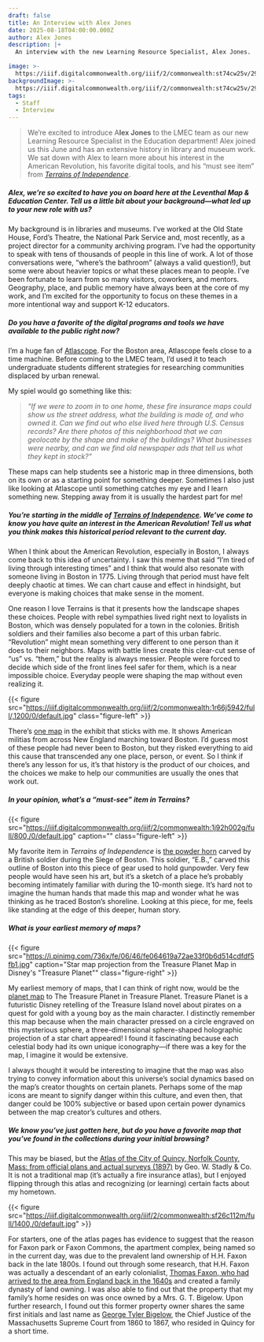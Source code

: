 ```yaml
---
draft: false
title: An Interview with Alex Jones
date: 2025-08-18T04:00:00.000Z
author: Alex Jones
description: |+
  An interview with the new Learning Resource Specialist, Alex Jones.

image: >-
  https://iiif.digitalcommonwealth.org/iiif/2/commonwealth:st74cw25v/293,1908,10040,3948/1800,/0/default.jpg
backgroundImage: >-
  https://iiif.digitalcommonwealth.org/iiif/2/commonwealth:st74cw25v/293,1908,10040,3948/1800,/0/default.jpg
tags:
  - Staff
  - Interview
---
```


> We’re excited to introduce A**lex Jones** to the LMEC team as our new Learning Resource Specialist in the Education department! Alex joined us this June and has an extensive history in library and museum work. We sat down with Alex to learn more about his interest in the American Revolution, his favorite digital tools, and his “must see item” from *[Terrains of Independence](https://www.leventhalmap.org/digital-exhibitions/terrains-of-independence/)*.

##### ***Alex, we’re so excited to have you on board here at the Leventhal Map & Education Center. Tell us a little bit about your background—what led up to your new role with us?***

My background is in libraries and museums. I’ve worked at the Old State House, Ford’s Theatre, the National Park Service and, most recently, as a project director for a community archiving program. I’ve had the opportunity to speak with tens of thousands of people in this line of work. A lot of those conversations were, “where’s the bathroom” (always a valid question!), but some were about heavier topics or what these places mean to people. I’ve been fortunate to learn from so many visitors, coworkers, and mentors. Geography, place, and public memory have always been at the core of my work, and I’m excited for the opportunity to focus on these themes in a more intentional way and support K-12 educators.

##### ***Do you have a favorite of the digital programs and tools we have available to the public right now?***

I’m a huge fan of [Atlascope](https://www.atlascope.org/). For the Boston area, Atlascope feels close to a time machine. Before coming to the LMEC team, I’d used it to teach undergraduate students different strategies for researching communities displaced by urban renewal.

My spiel would go something like this:

> *“If we were to zoom in to one home, these fire insurance maps could show us the street address, what the building is made of, and who owned it. Can we find out who else lived here through U.S. Census records? Are there photos of this neighborhood that we can geolocate by the shape and make of the buildings? What businesses were nearby, and can we find old newspaper ads that tell us what they kept in stock?”*

These maps can help students see a historic map in three dimensions, both on its own or as a starting point for something deeper. Sometimes I also just like looking at Atlascope until something catches my eye and I learn something new. Stepping away from it is usually the hardest part for me!

##### ***You’re starting in the middle of [Terrains of Independence](https://www.leventhalmap.org/digital-exhibitions/terrains-of-independence/). We’ve come to know you have quite an interest in the American Revolution! Tell us what you think makes this historical period relevant to the current day.***

When I think about the American Revolution, especially in Boston, I always come back to this idea of uncertainty. I saw this meme that said “I’m tired of living through interesting times” and I think that would also resonate with someone living in Boston in 1775. Living through that period must have felt deeply chaotic at times. We can chart cause and effect in hindsight, but everyone is making choices that make sense in the moment.

One reason I love Terrains is that it presents how the landscape shapes these choices. People with rebel sympathies lived right next to loyalists in Boston, which was densely populated for a town in the colonies. British soldiers and their families also become a part of this urban fabric. “Revolution” might mean something very different to one person than it does to their neighbors. Maps with battle lines create this clear-cut sense of “us” vs. “them,” but the reality is always messier. People were forced to decide which side of the front lines feel safer for them, which is a near impossible choice. Everyday people were shaping the map without even realizing it.

{{< figure src="https://iiif.digitalcommonwealth.org/iiif/2/commonwealth:1r66j5942/full/,1200/0/default.jpg" class="figure-left" >}}

There’s [one map](https://www.leventhalmap.org/digital-exhibitions/terrains-of-independence/city/the-seat-of-war/) in the exhibit that sticks with me. It shows American militias from across New England marching toward Boston. I’d guess most of these people had never been to Boston, but they risked everything to aid this cause that transcended any one place, person, or event. So I think if there’s any lesson for us, it’s that history is the product of our choices, and the choices we make to help our communities are usually the ones that work out.

##### ***In your opinion, what’s a “must-see” item in Terrains?***

{{< figure src="https://iiif.digitalcommonwealth.org/iiif/2/commonwealth:1j92h002g/full/800,/0/default.jpg" caption="" class="figure-left" >}}

My favorite item in *Terrains of Independence* is [the powder horn](https://www.argomaps.org/maps/commonwealth:q524n340p/) carved by a British soldier during the Siege of Boston. This soldier, “E.B.,” carved this outline of Boston into this piece of gear used to hold gunpowder. Very few people would have seen his art, but it’s a sketch of a place he’s probably becoming intimately familiar with during the 10-month siege. It’s hard not to imagine the human hands that made this map and wonder what he was thinking as he traced Boston’s shoreline. Looking at this piece, for me, feels like standing at the edge of this deeper, human story.

##### ***What is your earliest memory of maps?***

{{< figure src="https://i.pinimg.com/736x/fe/06/46/fe064619a72ae33f0b6d514cdfdf5fb1.jpg" caption="Star map projection from the Treasure Planet Map in Disney's &#x22;Treasure Planet&#x22;" class="figure-right" >}}

My earliest memory of maps, that I can think of right now, would be the [planet map](https://www.therpf.com/forums/attachments/tpmr11-png.1078169/) to The Treasure Planet in Treasure Planet. Treasure Planet is a futuristic Disney retelling of the Treasure Island novel about pirates on a quest for gold with a young boy as the main character. I distinctly remember this map because when the main character pressed on a circle engraved on this mysterious sphere, a three-dimensional sphere-shaped holographic projection of a star chart appeared! I found it fascinating because each celestial body had its own unique iconography—if there was a key for the map, I imagine it would be extensive.

I always thought it would be interesting to imagine that the map was also trying to convey information about this universe’s social dynamics based on the map’s creator thoughts on certain planets. Perhaps some of the map icons are meant to signify danger within this culture, and even then, that danger could be 100% subjective or based upon certain power dynamics between the map creator’s cultures and others.

##### ***We know you’ve just gotten here, but do you have a favorite map that you’ve found in the collections during your initial browsing?***

This may be biased, but the [Atlas of the City of Quincy, Norfolk County, Mass: from official plans and actual surveys (1897)](https://collections.leventhalmap.org/search/commonwealth:rx916j21s) by Geo. W. Stadly & Co. It is not a traditional map (it’s actually a fire insurance atlas), but I enjoyed flipping through this atlas and recognizing (or learning) certain facts about my hometown.

{{< figure src="https://iiif.digitalcommonwealth.org/iiif/2/commonwealth:sf26c112m/full/1400,/0/default.jpg" >}}

For starters, one of the atlas pages has evidence to suggest that the reason for Faxon park or Faxon Commons, the apartment complex, being named so in the current day, was due to the prevalent land ownership of H.H. Faxon back in the late 1800s. I found out through some research, that H.H. Faxon was actually a descendant of an early colonialist, [Thomas Faxon, who had arrived to the area from England back in the 1640s](https://ufpc.org/ufpc-vignettes/f/the-faxon-family) and created a family dynasty of land owning. I was also able to find out that the property that my family’s home resides on was once owned by a Mrs. G. T. Bigelow. Upon further research, I found out this former property owner shares the same first initials and last name as [George Tyler Bigelow](https://www.digitalcommonwealth.org/search/commonwealth:73666f734), the Chief Justice of the Massachusetts Supreme Court from 1860 to 1867, who resided in Quincy for a short time.
